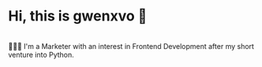 # Hi, this is gwenxvo 👋
<br>
👩🏻‍💻 I'm a Marketer with an interest in Frontend Development after my short venture into Python.

<!---
gwenxvo/gwenxvo is a ✨ special ✨ repository because its `README.md` (this file) appears on your GitHub profile.
You can click the Preview link to take a look at your changes.
--->